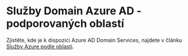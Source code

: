 <properties
    pageTitle="Azure Active Directory Domain Services: Podporované oblastí | Microsoft Azure"
    description="Podporované Azure oblasti Azure AD Domain Services"
    services="active-directory-ds"
    documentationCenter=""
    authors="mahesh-unnikrishnan"
    manager="stevenpo"
    editor="curtand"/>

<tags
    ms.service="active-directory-ds"
    ms.workload="identity"
    ms.tgt_pltfrm="na"
    ms.devlang="na"
    ms.topic="article"
    ms.date="09/21/2016"
    ms.author="maheshu"/>

# <a name="azure-ad-domain-services---supported-regions"></a>Služby Domain Azure AD - podporovaných oblastí

Zjistěte, kde je k dispozici Azure AD Domain Services, najdete v článku [Služby Azure podle oblasti](https://azure.microsoft.com/regions/#services/).
